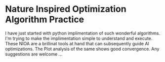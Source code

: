 # Nature Inspired Optimization Algorithm Practice
I have just started with python implimentation of such wonderful algorithms. I'm trying to make the implimentation simple to understand and execute. 
These NIOA are a brillinat tools at hand that can subsequently guide AI optimizations.
The Plot analysis of the same shows good convergence.
Any suggestions are welcome ...
